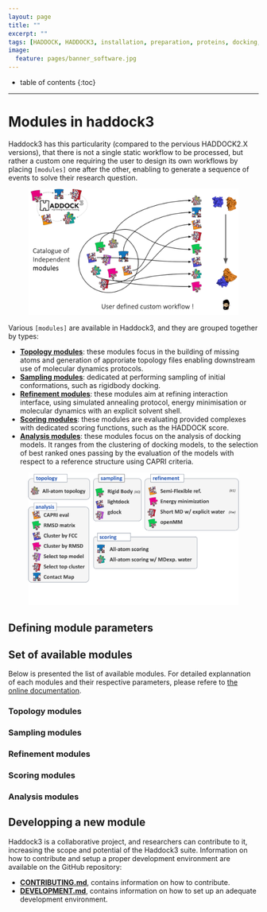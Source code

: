 ```yaml
---
layout: page
title: ""
excerpt: ""
tags: [HADDOCK, HADDOCK3, installation, preparation, proteins, docking, analysis, workflows, manual, usage]
image:
  feature: pages/banner_software.jpg
---
```


* table of contents
{:toc}

<hr>

# Modules in haddock3

Haddock3 has this particularity (compared to the pervious HADDOCK2.X versions), that there is not a single static workflow to be processed, but rather a custom one requiring the user to design its own workflows by placing `[modules]` one after the other, enabling to generate a sequence of events to solve their research question.

<figure align="center">
<img src="/software/haddock3/manual/images/hd3_custom_workflow.png">
</figure>

Various `[modules]` are available in Haddock3, and they are grouped together by types:
- [**Topology modules**](#topology-modules): these modules focus in the building of missing atoms and generation of approriate topology files enabling downstream use of molecular dynamics protocols.
- [**Sampling modules**](#sampling-modules): dedicated at performing sampling of initial conformations, such as rigidbody docking.
- [**Refinement modules**](#refinement-modules): these modules aim at refining interaction interface, using simulated annealing protocol, energy minimisation or molecular dynamics with an explicit solvent shell.
- [**Scoring modules**](#scoring-modules): these modules are evaluating provided complexes with dedicated scoring functions, such as the HADDOCK score.
- [**Analysis modules**](#analysis-modules): these modules focus on the analysis of docking models. It ranges from the clustering of docking models, to the selection of best ranked ones passing by the evaluation of the models with respect to a reference structure using CAPRI criteria.


<figure align="center">
<img src="/software/haddock3/manual/images/list_modules.png">
</figure>


## Defining module parameters




## Set of available modules

Below is presented the list of available modules.
For detailed explannation of each modules and their respective parameters, please refere to [the online documentation]().


### Topology modules


### Sampling modules


### Refinement modules


### Scoring modules


### Analysis modules




## Developping a new module

Haddock3 is a collaborative project, and researchers can contribute to it, increasing the scope and potential of the Haddock3 suite.
Information on how to contribute and setup a proper development environment are available on the GitHub repository:
- [**CONTRIBUTING.md**](https://github.com/haddocking/haddock3/blob/main/CONTRIBUTING.md), contains information on how to contribute.
- [**DEVELOPMENT.md**](https://github.com/haddocking/haddock3/blob/main/DEVELOPMENT.md), contains information on how to set up an adequate development environment.

